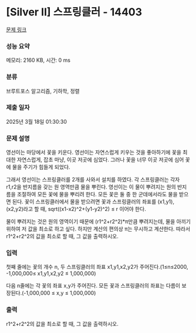 # [Silver II] 스프링클러 - 14403 

[문제 링크](https://www.acmicpc.net/problem/14403) 

### 성능 요약

메모리: 2160 KB, 시간: 0 ms

### 분류

브루트포스 알고리즘, 기하학, 정렬

### 제출 일자

2025년 3월 18일 01:30:30

### 문제 설명

<p>영선이는 마당에서 꽃을 키운다. 영선이는 자연스럽게 키우는 것을 좋아하기에 꽃을 최대한 자연스럽게, 잡초 마냥, 이곳 저곳에 심었다. 그러나 꽃을 너무 이곳 저곳에 심어 꽃에 물을 주기가 힘들게 되었다.</p>

<p>그래서 영선이는 스프링클러를 2개를 사와서 설치를 하였다. 각 스프링클러는 각자 r1,r2을 반지름을 갖는 원 영역만큼 물을 뿌린다. 영선이는 이 물이 뿌려지는 원의 반지름을 조절하여 모든 꽃에 물을 뿌리려 한다. 모든 꽃은 둘 중 한 군데에서라도 물을 받으면 된다. 꽃이 스프링클러에서 물을 받으려면 꽃과 스프링클러의 좌표를 (x1,y1),(x2,y2)라고 할 때, sqrt((x1-x2)^2+(y1-y2)^2) ≤ r 이어야 한다.</p>

<p>물이 뿌려지는 것은 원의 영역이기 때문에 (r1^2+r2^2)*π만큼 뿌려지는데, 물을 아끼기 위하여 저 값을 최소로 하고 싶다. 하지만 계산의 편의상 π는 무시하고 계산한다. 따라서 r1^2+r2^2의 값을 최소로 할 때, 그 값을 출력하시오.</p>

### 입력 

 <p>첫째 줄에는 꽃의 개수 n, 두 스프링클러의 좌표 x1,y1,x2,y2가 주어진다.(1≤n≤2000, -1,000,000≤ x1,y1,x2,y2 ≤ 1,000,000)</p>

<p>다음 n줄에는 각 꽃의 좌표 x,y가 주어진다. 모든 꽃과 스프링클러의 좌표는 다름이 보장된다.(-1,000,000 ≤ x,y ≤ 1,000,000)</p>

### 출력 

 <p>r1^2+r2^2의 값을 최소로 할 때, 그 값을 출력하시오.</p>

